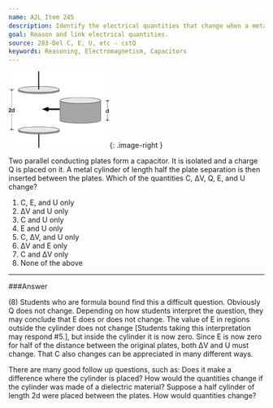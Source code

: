 ```yaml
---
name: A2L Item 245
description: Identify the electrical quantities that change when a metallic cylinder is placed in an isolated capacitor.
goal: Reason and link electrical quantities.
source: 283-Del C, E, U, etc - cstQ
keywords: Reasoning, Electromagnetism, Capacitors
---
```


![Item245_fig1.gif](../images/Item245_fig1.gif){: .image-right } 

Two parallel conducting plates form a capacitor.  It is isolated and a
charge Q is placed on it.  A metal cylinder of length half the plate
separation is then inserted between the plates. Which of the quantities
C, ΔV, Q, E, and U change?

1. C, E, and U only
2. ΔV and U only
3. C and U only
4. E and U only
5. C, ΔV, and U only
6. ΔV and E only
7. C and ΔV only
8. None of the above


<hr/>

###Answer

(8) Students who are formula bound find this a difficult question.
Obviously Q does not change. Depending on how students interpret the
question, they may conclude that E does or does not change. The value of
E in regions outside the cylinder does not change [Students taking this
interpretation may respond #5.], but inside the cylinder it is now zero.
Since E is now zero for half of the distance between the original
plates, both ΔV and U must change. That C also changes can be
appreciated in many different ways.

There are many good follow up questions, such as: Does it make a
difference where the cylinder is placed? How would the quantities change
if the cylinder was made of a dielectric material? Suppose a half
cylinder of length 2d were placed between the plates. How would
quantities change? 
